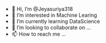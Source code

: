 - 👋 Hi, I’m @Jeyasuriya318
- 👀 I’m interested in Machine Learing
- 🌱 I’m currently learning DataScience
- 💞️ I’m looking to collaborate on ...
- 📫 How to reach me ...

<!---
Jeyasuriya318/Jeyasuriya318 is a ✨ special ✨ repository because its `README.md` (this file) appears on your GitHub profile.
You can click the Preview link to take a look at your changes.
--->
